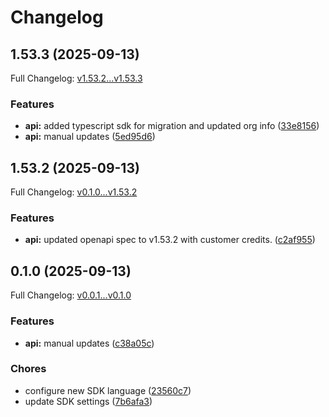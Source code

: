# Changelog

## 1.53.3 (2025-09-13)

Full Changelog: [v1.53.2...v1.53.3](https://github.com/dodopayments/dodopayments-cli/compare/v1.53.2...v1.53.3)

### Features

* **api:** added typescript sdk for migration and updated org info ([33e8156](https://github.com/dodopayments/dodopayments-cli/commit/33e8156c308e2a7c4da1dc25c3e84e342da6e140))
* **api:** manual updates ([5ed95d6](https://github.com/dodopayments/dodopayments-cli/commit/5ed95d6e4dc7e6ba8be0fda765107ee7520c269f))

## 1.53.2 (2025-09-13)

Full Changelog: [v0.1.0...v1.53.2](https://github.com/dodopayments/dodopayments-cli/compare/v0.1.0...v1.53.2)

### Features

* **api:** updated openapi spec to v1.53.2 with customer credits. ([c2af955](https://github.com/dodopayments/dodopayments-cli/commit/c2af955c40e46d280703d1bd6f0f1b4e31916e8c))

## 0.1.0 (2025-09-13)

Full Changelog: [v0.0.1...v0.1.0](https://github.com/dodopayments/dodopayments-cli/compare/v0.0.1...v0.1.0)

### Features

* **api:** manual updates ([c38a05c](https://github.com/dodopayments/dodopayments-cli/commit/c38a05ca21712da1d9cfc9fb1903cbbecc191535))


### Chores

* configure new SDK language ([23560c7](https://github.com/dodopayments/dodopayments-cli/commit/23560c714804729994025c02108484ba8287e10b))
* update SDK settings ([7b6afa3](https://github.com/dodopayments/dodopayments-cli/commit/7b6afa382acdc591534e11627fde07782dcdbf5b))

